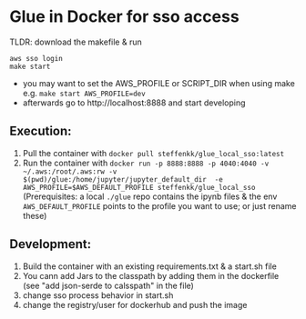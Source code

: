 # Glue in Docker for sso access 

TLDR: download the makefile & run 

```console
aws sso login
make start
```
- you may want to set the AWS_PROFILE or SCRIPT_DIR when using make e.g. ```make start AWS_PROFILE=dev```
- afterwards go to http://localhost:8888 and start developing

## Execution:
1. Pull the container with ```docker pull steffenkk/glue_local_sso:latest```
2. Run the container with ```docker run -p 8888:8888 -p 4040:4040 -v ~/.aws:/root/.aws:rw -v $(pwd)/glue:/home/jupyter/jupyter_default_dir  -e AWS_PROFILE=$AWS_DEFAULT_PROFILE steffenkk/glue_local_sso ```
    (Prerequisites: a local ```./glue``` repo contains the ipynb files & the env ```AWS_DEFAULT_PROFILE``` points to the profile you want to use; or just rename these)

## Development:
1. Build the container with an existing requirements.txt & a start.sh file
2. You cann add Jars to the classpath by adding them in the dockerfile (see "add json-serde to calsspath" in the file)
3. change sso process behavior in start.sh 
4. change the registry/user for dockerhub and push the image